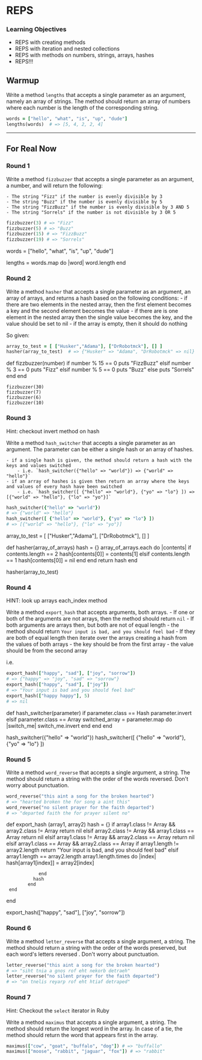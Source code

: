 # REPS
### Learning Objectives

- REPS with creating methods
- REPS with iteration and nested collections
- REPS with methods on numbers, strings, arrays, hashes
- REPS!!!

## Warmup

Write a method `lengths` that accepts a single parameter as an argument, namely an array of strings. The method should return an array of numbers where each number is the length of the corresponding string.

```ruby
words = ["hello", "what", "is", "up", "dude"]
lengths(words)  # => [5, 4, 2, 2, 4]
```
---

## For Real Now
### Round 1

Write a method `fizzbuzzer` that accepts a single parameter as an argument, a number, and will return the following:

    - The string "Fizz" if the number is evenly divisible by 3
    - The string "Buzz" if the number is evenly divisible by 5
    - The string "FizzBuzz" if the number is evenly divisible by 3 AND 5
    - The string "Sorrels" if the number is not divisible by 3 OR 5

```ruby
fizzbuzzer(3) # => "Fizz"
fizzbuzzer(5) # => "Buzz"
fizzbuzzer(15) # => "FizzBuzz"
fizzbuzzer(19) # => "Sorrels"
```

words = ["hello", "what", "is", "up", "dude"]

lengths = words.map do |word|
  word.length
end 


### Round 2

Write a method `hasher` that accepts a single parameter as an argument, an array of arrays, and returns a hash based on the following conditions:
    - if there are two elements in the nested array, then the first element becomes a key and the second element becomes the value
    - if there are is one element in the nested array then the single value becomes the key, and the value should be set to nil
    - if the array is empty, then it should do nothing

So given:

```ruby
array_to_test = [ ["Husker","Adama"], ["DrRobotmck"], [] ]
hasher(array_to_test)  # => {"Husker" => "Adama", "DrRobotmck" => nil}
```

  def fizzbuzzer(number)
    if number % 15 == 0
      puts "FizzBuzz"
    elsif number % 3 == 0
      puts "Fizz"
      elsif number % 5 == 0
        puts "Buzz"
    else puts "Sorrels"
    end
  end
    
    fizzbuzzer(30)
    fizzbuzzer(7)
    fizzbuzzer(6)
    fizzbuzzer(10)

### Round 3

Hint: checkout invert method on hash

Write a method `hash_switcher` that accepts a single parameter as an argument. The parameter can be either a single hash or an array of hashes.

    - if a single hash is given, the method should return a hash with the keys and values switched
        - i.e. `hash_switcher({"hello" => "world"}) => {"world" => "hello"}`
    - if an array of hashes is given then return an array where the keys and values of every hash have been switched
        - i.e. `hash_switcher([ {"hello" => "world"}, {"yo" => "lo"} ]) => [{"world" => "hello"}, {"lo" => "yo"}]`

```ruby
hash_switcher({"hello" => "world"})
# => {"world" => "hello"}
hash_switcher([ {"hello" => "world"}, {"yo" => "lo"} ])
# => [{"world" => "hello"}, {"lo" => "yo"}]
```

array_to_test = [ ["Husker","Adama"], ["DrRobotmck"], [] ]


  def hasher(array_of_arrays)
    hash = {}
    array_of_arrays.each do |contents|
      if contents.length == 2 
        hash[contents[0]] = contents[1]
        elsif contents.length == 1 
          hash[contents[0]] = nil
        end
    end
    return hash
end
  
  hasher(array_to_test)
    

### Round 4

HINT: look up arrays each_index method

Write a method `export_hash` that accepts arguments, both arrays.
    - If one or both of the arguments are not arrays, then the method should return `nil`
    - If both arguments are arrays then, but both are not of equal length
        - the method should return `Your input is bad, and you should feel bad`
    - If they are both of equal length then iterate over the arrays creating a hash from the values of both arrays
        - the key should be from the first array
        - the value should be from the second array

i.e.
```ruby
export_hash(["happy", "sad"], ["joy", "sorrow"])
# => {"happy" => "joy", "sad" => "sorrow"}
export_hash(["happy", "sad"], ["joy"])
# => "Your input is bad and you should feel bad"
export_hash(["happy happy"], 5)
# => nil
```

def hash_switcher(parameter)
    if parameter.class == Hash
      parameter.invert
        elsif parameter.class == Array
          switched_array = parameter.map do |switch_me|
            switch_me.invert
        end
    end
end


hash_switcher({"hello" => "world"})
hash_switcher([ {"hello" => "world"}, {"yo" => "lo"} ])

### Round 5

Write a method `word_reverse` that accepts a single argument, a string. The method should return a string with the order of the words reversed. Don't worry about punctuation.

```ruby
word_reverse("this aint a song for the broken hearted")
# => "hearted broken the for song a aint this"
word_reverse("no silent prayer for the faith departed")
# => "departed faith the for prayer silent no"
```

def export_hash (array1, array2)
  hash = {}
  if array1.class != Array && array2.class != Array
    return nil
      elsif array2.class != Array && array1.class == Array
        return nil
          elsif array1.class != Array && array2.class == Array
            return nil
              elsif array1.class == Array && array2.class == Array
                if array1.length != array2.length 
                  return "Your input is bad, and you should feel bad"
                elsif array1.length == array2.length
                      array1.length.times do |index|
                      hash[array1[index]] = array2[index] 
               
                end
              hash
            end
     end
 end

export_hash(["happy", "sad"], ["joy", "sorrow"])


### Round 6

Write a method `letter_reverse` that accepts a single argument, a string. The method should return a string with the order of the words preserved, but each word's letters reversed . Don't worry about punctuation.

```ruby
letter_reverse("this aint a song for the broken hearted")
# => "siht tnia a gnos rof eht nekorb detraeh"
letter_reverse("no silent prayer for the faith departed")
# => "on tnelis reyarp rof eht htiaf detraped"
```

### Round 7

Hint: Checkout the `select` iterator in Ruby

Write a method `maximus` that accepts a single argument, a string. The method should return the longest word in the array. In case of a tie, the method should return the word that appears first in the array.

```ruby
maximus(["cow", "goat", "buffalo", "dog"]) # => "buffallo"
maximus(["moose", "rabbit", "jaguar", "fox"]) # => "rabbit"
```
